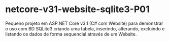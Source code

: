# netcore-v31-website-sqlite3-P01
 Pequeno projeto em ASP.NET Core v3.1 (C# com Website) para demonstrar o uso com BD SQLite3 criando uma tabela, inserindo, alterando, excluindo e listando os dados de forma sequencial através de um Website.
